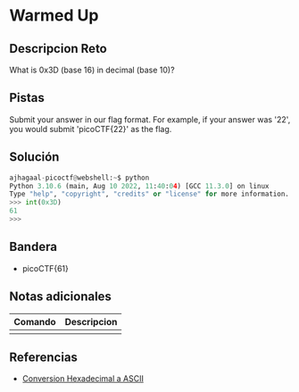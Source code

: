 # Warmed Up

## Descripcion Reto
What is 0x3D (base 16) in decimal (base 10)?

## Pistas
Submit your answer in our flag format. For example, if your answer was '22', you would submit 'picoCTF{22}' as the flag.

## Solución
```python
ajhagaal-picoctf@webshell:~$ python
Python 3.10.6 (main, Aug 10 2022, 11:40:04) [GCC 11.3.0] on linux
Type "help", "copyright", "credits" or "license" for more information.
>>> int(0x3D)
61
>>> 
```

## Bandera
* picoCTF{61}

## Notas adicionales
| Comando | Descripcion |
|---------|-------------|
|  |  |

## Referencias
- [Conversion Hexadecimal a ASCII](https://www.rapidtables.com/convert/number/hex-to-ascii.html)